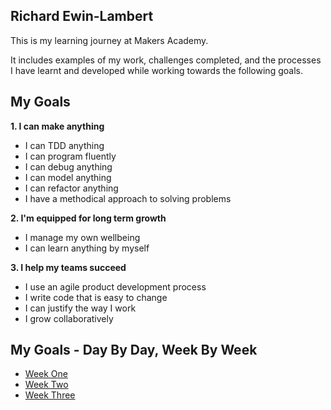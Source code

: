 ## Richard Ewin-Lambert 

This is my learning journey at Makers Academy.

It includes examples of my work, challenges completed, and the processes I have learnt and developed while working towards the following goals.

## My Goals

**1. I can make anything**

- I can TDD anything
- I can program fluently
- I can debug anything
- I can model anything
- I can refactor anything
- I have a methodical approach to solving problems

**2. I'm equipped for long term growth**

- I manage my own wellbeing
- I can learn anything by myself

**3. I help my teams succeed**

- I use an agile product development process
- I write code that is easy to change
- I can justify the way I work
- I grow collaboratively

## My Goals - Day By Day, Week By Week 

- [Week One](https://github.com/RichEwin/Portfolio/blob/master/week-one.md)
- [Week Two](https://github.com/RichEwin/Portfolio/blob/master/week-two.md)
- [Week Three](https://github.com/RichEwin/Portfolio/blob/master/week-three.md)
